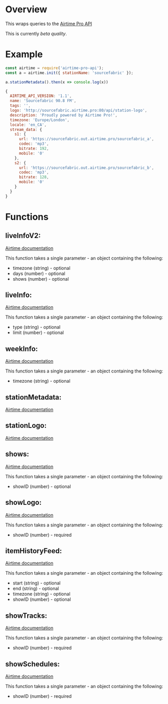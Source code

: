 # Overview
This wraps queries to the [Airtime Pro API](https://help.sourcefabric.org/hc/en-us/articles/115000382243-Airtime-Pro-API)

This is currently *beta quality*.

# Example

```js
const airtime = require('airtime-pro-api');
const a = airtime.init({ stationName: 'sourcefabric' });

a.stationMetadata().then(x => console.log(x))

{
  AIRTIME_API_VERSION: '1.1',
  name: 'Sourcefabric 90.8 FM',
  tags: '',
  logo: 'http://sourcefabric.airtime.pro:80/api/station-logo',
  description: 'Proudly powered by Airtime Pro!',
  timezone: 'Europe/London',
  locale: 'en_CA',
  stream_data: {
    s1: {
      url: 'https://sourcefabric.out.airtime.pro/sourcefabric_a',
      codec: 'mp3',
      bitrate: 192,
      mobile: '0'
    },
    s2: {
      url: 'https://sourcefabric.out.airtime.pro/sourcefabric_b',
      codec: 'mp3',
      bitrate: 128,
      mobile: '0'
    }
  }
}
```

# Functions

## liveInfoV2:
[Airtime documentation](https://help.sourcefabric.org/hc/en-us/articles/115000382243-Airtime-Pro-API#%E2%80%9Clive_info_v2%E2%80%9D)

This function takes a single parameter - an object containing the following:
  - timezone (string) - optional
  - days (number) - optional
  - shows (number) - optional

## liveInfo:
[Airtime documentation](https://help.sourcefabric.org/hc/en-us/articles/115000382243-Airtime-Pro-API#%E2%80%9Clive_info%E2%80%9D)

This function takes a single parameter - an object containing the following:
  - type (string) - optional
  - limit (number) - optional

## weekInfo:
[Airtime documentation](https://help.sourcefabric.org/hc/en-us/articles/115000382243-Airtime-Pro-API#%E2%80%9Cweek_info%E2%80%9D)

This function takes a single parameter - an object containing the following:
  - timezone (string) - optional

## stationMetadata:
[Airtime documentation](https://help.sourcefabric.org/hc/en-us/articles/115000382243-Airtime-Pro-API#%E2%80%9Cstation_metadata%E2%80%9D)


## stationLogo:
[Airtime documentation](https://help.sourcefabric.org/hc/en-us/articles/115000382243-Airtime-Pro-API#%E2%80%9Cstation_logo%E2%80%9D)


## shows:
[Airtime documentation](https://help.sourcefabric.org/hc/en-us/articles/115000382243-Airtime-Pro-API#%E2%80%9Cshows%E2%80%9D)

This function takes a single parameter - an object containing the following:
  - showID (number) - optional

## showLogo:
[Airtime documentation](https://help.sourcefabric.org/hc/en-us/articles/115000382243-Airtime-Pro-API#%E2%80%9Cshow_logo%E2%80%9D)

This function takes a single parameter - an object containing the following:
  - showID (number) - required

## itemHistoryFeed:
[Airtime documentation](https://help.sourcefabric.org/hc/en-us/articles/115000382243-Airtime-Pro-API#%E2%80%9Citem_history_feed%E2%80%9D)

This function takes a single parameter - an object containing the following:
  - start (string) - optional
  - end (string) - optional
  - timezone (string) - optional
  - showID (number) - optional

## showTracks:
[Airtime documentation](https://help.sourcefabric.org/hc/en-us/articles/115000382243-Airtime-Pro-API#%E2%80%9Cshow_tracks%E2%80%9D)

This function takes a single parameter - an object containing the following:
  - showID (number) - required

## showSchedules:
[Airtime documentation](https://help.sourcefabric.org/hc/en-us/articles/115000382243-Airtime-Pro-API#%E2%80%9Cshow_schedules%E2%80%9D)

This function takes a single parameter - an object containing the following:
  - showID (number) - required
